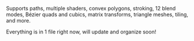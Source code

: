 Supports paths, multiple shaders, convex polygons, stroking, 12 blend modes, Bézier quads and cubics, matrix transforms, triangle meshes, tiling, and more. 


Everything is in 1 file right now, will update and organize soon!
